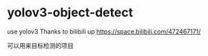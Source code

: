 # yolov3-object-detect
use yolov3
Thanks to bilibili up https://space.bilibili.com/472467171/

可以用来目标检测的项目
